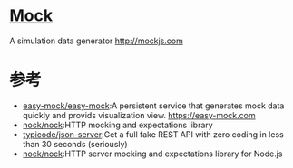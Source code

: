 # [Mock](https://github.com/nuysoft/Mock)

A simulation data generator <http://mockjs.com>

# 参考

* [easy-mock/easy-mock](https://github.com/easy-mock/easy-mock):A persistent service that generates mock data quickly and provids visualization view. <https://easy-mock.com>
* [nock/nock](https://github.com/nock/nock):HTTP mocking and expectations library
* [typicode/json-server](https://github.com/typicode/json-server):Get a full fake REST API with zero coding in less than 30 seconds (seriously)
* [nock/nock](https://github.com/nock/nock):HTTP server mocking and expectations library for Node.js
